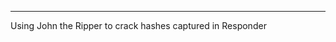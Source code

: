 ____________________________________________________
Using John the Ripper to crack hashes captured in Responder



